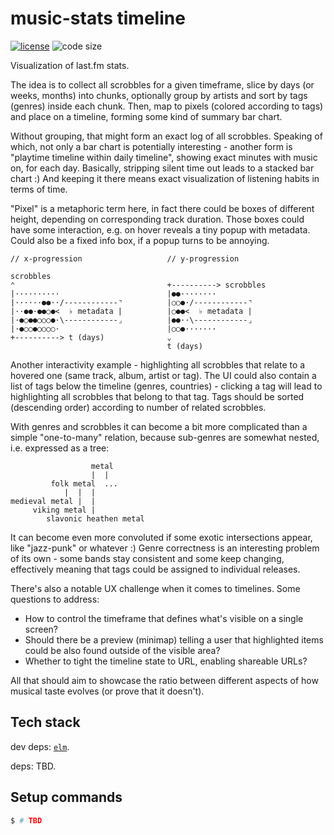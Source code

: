 # music-stats timeline

  [![license][license-image]][license-url]
  ![code size][code-size-image]

Visualization of last.fm stats.

The idea is to collect all scrobbles for a given timeframe, slice by days (or weeks, months) into chunks,
optionally group by artists and sort by tags (genres) inside each chunk.
Then, map to pixels (colored according to tags) and place on a timeline, forming some kind of summary bar chart.

Without grouping, that might form an exact log of all scrobbles. Speaking of which,
not only a bar chart is potentially interesting - another form is "playtime timeline within daily timeline", showing exact minutes with music on, for each day.
Basically, stripping silent time out leads to a stacked bar chart :)
And keeping it there means exact visualization of listening habits in terms of time.

"Pixel" is a metaphoric term here, in fact there could be boxes of different height,
depending on corresponding track duration. Those boxes could have some interaction,
e.g. on hover reveals a tiny popup with metadata. Could also be a fixed info box, if a popup turns to be annoying.

```
// x-progression                   // y-progression

scrobbles
⌃                                  +----------> scrobbles
|··········                        |●●········
|······●●··/------------⌝          |○○●·/------------⌝
|··●●·●●○●<  ♭ metadata |          |○●●<  ♭ metadata |
|·●○●●○○○●·\------------⌟          |●●··\------------⌟
|·●○○●○○○○·                        |○○●·······
+----------> t (days)              ⌄
                                   t (days)
```

Another interactivity example - highlighting all scrobbles that relate to a hovered one (same track, album, artist or tag).
The UI could also contain a list of tags below the timeline (genres, countries) - clicking a tag
will lead to highlighting all scrobbles that belong to that tag.
Tags should be sorted (descending order) according to number of related scrobbles.

With genres and scrobbles it can become a bit more complicated than a simple "one-to-many" relation,
because sub-genres are somewhat nested, i.e. expressed as a tree:

```
                  metal
                  |  |
         folk metal  ...
            |  |  |
medieval metal |  |
     viking metal |
        slavonic heathen metal
```

It can become even more convoluted if some exotic intersections appear, like "jazz-punk" or whatever :)
Genre correctness is an interesting problem of its own - some bands stay consistent and some keep changing, effectively meaning that tags could be assigned to individual releases.

There's also a notable UX challenge when it comes to timelines. Some questions to address:
* How to control the timeframe that defines what's visible on a single screen?
* Should there be a preview (minimap) telling a user that highlighted items could be also found outside of the visible area?
* Whether to tight the timeline state to URL, enabling shareable URLs?

All that should aim to showcase the ratio between different aspects of how musical taste evolves (or prove that it doesn't).

## Tech stack

dev deps:
[`elm`](https://guide.elm-lang.org).

deps: TBD.

## Setup commands

```bash
$ # TBD
```

[license-image]: https://img.shields.io/github/license/music-stats/timeline.svg?style=flat-square
[license-url]: https://github.com/music-stats/timeline/blob/master/LICENSE
[code-size-image]: https://img.shields.io/github/languages/code-size/music-stats/timeline.svg?style=flat-square
